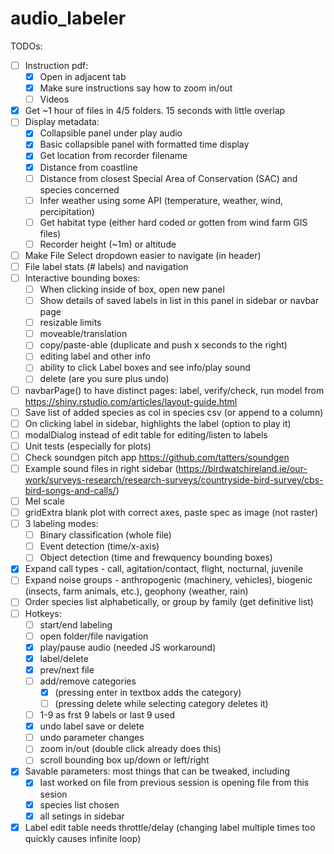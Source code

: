# audio_labeler

TODOs:
- [ ] Instruction pdf:
  - [x] Open in adjacent tab
  - [x] Make sure instructions say how to zoom in/out
  - [ ] Videos
- [x] Get ~1 hour of files in 4/5 folders. 15 seconds with little overlap
- [ ] Display metadata:
  - [x] Collapsible panel under play audio
  - [x] Basic collapsible panel with formatted time display
  - [x] Get location from recorder filename
  - [x] Distance from coastline
  - [ ] Distance from closest Special Area of Conservation (SAC) and species concerned
  - [ ] Infer weather using some API (temperature, weather, wind, percipitation)
  - [ ] Get habitat type (either hard coded or gotten from wind farm GIS files)
  - [ ] Recorder height (~1m) or altitude
- [ ] Make File Select dropdown easier to navigate (in header)
- [ ] File label stats (# labels) and navigation
- [ ] Interactive bounding boxes:
  - [ ] When clicking inside of box, open new panel
  - [ ] Show details of saved labels in list in this panel in sidebar or navbar page
  - [ ] resizable limits
  - [ ] moveable/translation
  - [ ] copy/paste-able (duplicate and push x seconds to the right)
  - [ ] editing label and other info
  - [ ] ability to click Label boxes and see info/play sound
  - [ ] delete (are you sure plus undo)
- [ ] navbarPage() to have distinct pages: label, verify/check, run model
  from https://shiny.rstudio.com/articles/layout-guide.html
- [ ] Save list of added species as col in species csv (or append to a column) 
- [ ] On clicking label in sidebar, highlights the label (option to play it)
- [ ] modalDialog instead of edit table for editing/listen to labels
- [ ] Unit tests (especially for plots)
- [ ] Check soundgen pitch app https://github.com/tatters/soundgen
- [ ] Example sound files in right sidebar 
  (https://birdwatchireland.ie/our-work/surveys-research/research-surveys/countryside-bird-survey/cbs-bird-songs-and-calls/)
- [ ] Mel scale
- [ ] gridExtra blank plot with correct axes, paste spec as image (not raster)
- [ ] 3 labeling modes: 
  - [ ] Binary classification (whole file)
  - [ ] Event detection (time/x-axis)
  - [ ] Object detection (time and frewquency bounding boxes)
- [x] Expand call types - call, agitation/contact, flight, nocturnal, juvenile 
- [ ] Expand noise groups - anthropogenic (machinery, vehicles), biogenic (insects, farm animals, etc.), geophony (weather, rain)
- [ ] Order species list alphabetically, or group by family (get definitive list)
- [ ] Hotkeys:
  - [ ] start/end labeling
  - [ ] open folder/file navigation
  - [x] play/pause audio (needed JS workaround)
  - [x] label/delete
  - [x] prev/next file
  - [ ] add/remove categories
    - [x] (pressing enter in textbox adds the category)
    - [ ] (pressing delete while selecting category deletes it)
  - [ ] 1-9 as frst 9 labels or last 9 used
  - [x] undo label save or delete
  - [ ] undo parameter changes 
  - [ ] zoom in/out (double click already does this)
  - [ ] scroll bounding box up/down or left/right
- [x] Savable parameters: most things that can be tweaked, including
  - [x] last worked on file from previous session is opening file from this sesion
  - [x] species list chosen
  - [x] all setings in sidebar
- [x] Label edit table needs throttle/delay (changing label multiple times too quickly causes infinite loop)